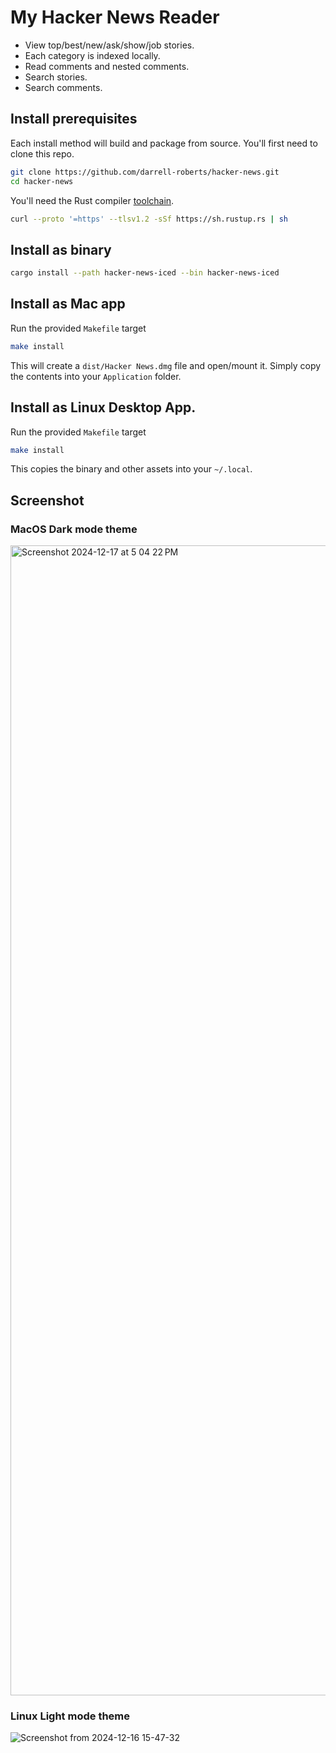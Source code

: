 # My Hacker News Reader
- View top/best/new/ask/show/job stories.
- Each category is indexed locally.
- Read comments and nested comments.
- Search stories.
- Search comments.

## Install prerequisites
Each install method will build and package from source. You'll first need to clone this repo.

```bash
git clone https://github.com/darrell-roberts/hacker-news.git
cd hacker-news
```

You'll need the Rust compiler [toolchain](https://rustup.rs/).

```bash
curl --proto '=https' --tlsv1.2 -sSf https://sh.rustup.rs | sh
```

## Install as binary

```bash
cargo install --path hacker-news-iced --bin hacker-news-iced
```
## Install as Mac app
Run the provided `Makefile` target


```bash
make install
```

This will create a `dist/Hacker News.dmg` file and open/mount it. Simply copy the contents into your `Application` folder.

## Install as Linux Desktop App.
Run the provided `Makefile` target

```bash
make install
```

This copies the binary and other assets into your `~/.local`.

## Screenshot
### MacOS Dark mode theme
<img width="1840" alt="Screenshot 2024-12-17 at 5 04 22 PM" src="https://github.com/user-attachments/assets/79d44bb6-f507-41b1-92a3-d92719604454" />

### Linux Light mode theme
![Screenshot from 2024-12-16 15-47-32](https://github.com/user-attachments/assets/328cc63a-6a16-4ed1-8bfb-b8baf62206dd)



